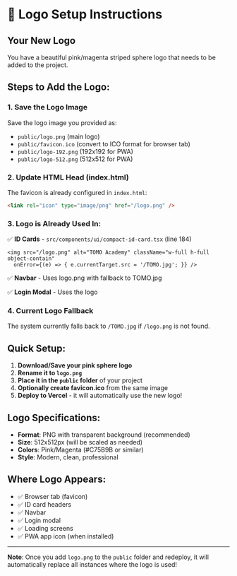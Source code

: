 # 🎨 Logo Setup Instructions

## Your New Logo
You have a beautiful pink/magenta striped sphere logo that needs to be added to the project.

## Steps to Add the Logo:

### 1. Save the Logo Image
Save the logo image you provided as:
- `public/logo.png` (main logo)
- `public/favicon.ico` (convert to ICO format for browser tab)
- `public/logo-192.png` (192x192 for PWA)
- `public/logo-512.png` (512x512 for PWA)

### 2. Update HTML Head (index.html)
The favicon is already configured in `index.html`:
```html
<link rel="icon" type="image/png" href="/logo.png" />
```

### 3. Logo is Already Used In:
✅ **ID Cards** - `src/components/ui/compact-id-card.tsx` (line 184)
```tsx
<img src="/logo.png" alt="TOMO Academy" className="w-full h-full object-contain" 
  onError={(e) => { e.currentTarget.src = '/TOMO.jpg'; }} />
```

✅ **Navbar** - Uses logo.png with fallback to TOMO.jpg

✅ **Login Modal** - Uses the logo

### 4. Current Logo Fallback
The system currently falls back to `/TOMO.jpg` if `/logo.png` is not found.

## Quick Setup:

1. **Download/Save your pink sphere logo**
2. **Rename it to `logo.png`**
3. **Place it in the `public` folder** of your project
4. **Optionally create favicon.ico** from the same image
5. **Deploy to Vercel** - it will automatically use the new logo!

## Logo Specifications:
- **Format**: PNG with transparent background (recommended)
- **Size**: 512x512px (will be scaled as needed)
- **Colors**: Pink/Magenta (#C75B9B or similar)
- **Style**: Modern, clean, professional

## Where Logo Appears:
- ✅ Browser tab (favicon)
- ✅ ID card headers
- ✅ Navbar
- ✅ Login modal
- ✅ Loading screens
- ✅ PWA app icon (when installed)

---

**Note**: Once you add `logo.png` to the `public` folder and redeploy, it will automatically replace all instances where the logo is used!
